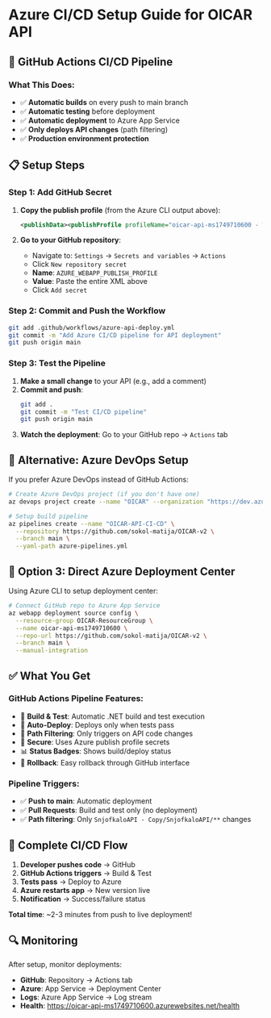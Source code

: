 # Azure CI/CD Setup Guide for OICAR API

## 🚀 **GitHub Actions CI/CD Pipeline**

### **What This Does:**
- ✅ **Automatic builds** on every push to main branch
- ✅ **Automatic testing** before deployment
- ✅ **Automatic deployment** to Azure App Service
- ✅ **Only deploys API changes** (path filtering)
- ✅ **Production environment protection**

## 📋 **Setup Steps**

### **Step 1: Add GitHub Secret**

1. **Copy the publish profile** (from the Azure CLI output above):
   ```xml
   <publishData><publishProfile profileName="oicar-api-ms1749710600 - Web Deploy" publishMethod="MSDeploy" publishUrl="oicar-api-ms1749710600.scm.azurewebsites.net:443" msdeploySite="oicar-api-ms1749710600" userName="$oicar-api-ms1749710600" userPWD="mBKlZqBxZa5NApTgpvq3lDmqMtE9bzJxg4aDd0lkbqzvvXSscEpB0Qj7L3Pe" destinationAppUrl="http://oicar-api-ms1749710600.azurewebsites.net" SQLServerDBConnectionString="Server=oicar-sql-server-ms1749709920.database.windows.net;Database=SnjofkaloDB;User Id=sqladmin;Password=OicarAdmin2024!;MultipleActiveResultSets=true;Encrypt=true;TrustServerCertificate=false;Connection Timeout=30;" mySQLDBConnectionString="" hostingProviderForumLink="" controlPanelLink="https://portal.azure.com" webSystem="WebSites" targetDatabaseEngineType="sqlazuredatabase" targetServerVersion="Version100"><databases><add name="DefaultConnection" connectionString="Server=oicar-sql-server-ms1749709920.database.windows.net;Database=SnjofkaloDB;User Id=sqladmin;Password=OicarAdmin2024!;MultipleActiveResultSets=true;Encrypt=true;TrustServerCertificate=false;Connection Timeout=30;" providerName="System.Data.SqlClient" type="Sql" targetDatabaseEngineType="sqlazuredatabase" targetServerVersion="Version100" /></databases></publishProfile><publishProfile profileName="oicar-api-ms1749710600 - FTP" publishMethod="FTP" publishUrl="ftps://waws-prod-mwh-111.ftp.azurewebsites.windows.net/site/wwwroot" ftpPassiveMode="True" userName="oicar-api-ms1749710600\$oicar-api-ms1749710600" userPWD="mBKlZqBxZa5NApTgpvq3lDmqMtE9bzJxg4aDd0lkbqzvvXSscEpB0Qj7L3Pe" destinationAppUrl="http://oicar-api-ms1749710600.azurewebsites.net" SQLServerDBConnectionString="Server=oicar-sql-server-ms1749709920.database.windows.net;Database=SnjofkaloDB;User Id=sqladmin;Password=OicarAdmin2024!;MultipleActiveResultSets=true;Encrypt=true;TrustServerCertificate=false;Connection Timeout=30;" mySQLDBConnectionString="" hostingProviderForumLink="" controlPanelLink="https://portal.azure.com" webSystem="WebSites" targetDatabaseEngineType="sqlazuredatabase" targetServerVersion="Version100"><databases><add name="DefaultConnection" connectionString="Server=oicar-sql-server-ms1749709920.database.windows.net;Database=SnjofkaloDB;User Id=sqladmin;Password=OicarAdmin2024!;MultipleActiveResultSets=true;Encrypt=true;TrustServerCertificate=false;Connection Timeout=30;" providerName="System.Data.SqlClient" type="Sql" targetDatabaseEngineType="sqlazuredatabase" targetServerVersion="Version100" /></databases></publishProfile><publishProfile profileName="oicar-api-ms1749710600 - Zip Deploy" publishMethod="ZipDeploy" publishUrl="oicar-api-ms1749710600.scm.azurewebsites.net:443" userName="$oicar-api-ms1749710600" userPWD="mBKlZqBxZa5NApTgpvq3lDmqMtE9bzJxg4aDd0lkbqzvvXSscEpB0Qj7L3Pe" destinationAppUrl="http://oicar-api-ms1749710600.azurewebsites.net" SQLServerDBConnectionString="Server=oicar-sql-server-ms1749709920.database.windows.net;Database=SnjofkaloDB;User Id=sqladmin;Password=OicarAdmin2024!;MultipleActiveResultSets=true;Encrypt=true;TrustServerCertificate=false;Connection Timeout=30;" mySQLDBConnectionString="" hostingProviderForumLink="" controlPanelLink="https://portal.azure.com" webSystem="WebSites" targetDatabaseEngineType="sqlazuredatabase" targetServerVersion="Version100"><databases><add name="DefaultConnection" connectionString="Server=oicar-sql-server-ms1749709920.database.windows.net;Database=SnjofkaloDB;User Id=sqladmin;Password=OicarAdmin2024!;MultipleActiveResultSets=true;Encrypt=true;TrustServerCertificate=false;Connection Timeout=30;" providerName="System.Data.SqlClient" type="Sql" targetDatabaseEngineType="sqlazuredatabase" targetServerVersion="Version100" /></databases></publishProfile></publishData>
   ```

2. **Go to your GitHub repository**:
   - Navigate to: `Settings` → `Secrets and variables` → `Actions`
   - Click `New repository secret`
   - **Name**: `AZURE_WEBAPP_PUBLISH_PROFILE`
   - **Value**: Paste the entire XML above
   - Click `Add secret`

### **Step 2: Commit and Push the Workflow**

```bash
git add .github/workflows/azure-api-deploy.yml
git commit -m "Add Azure CI/CD pipeline for API deployment"
git push origin main
```

### **Step 3: Test the Pipeline**

1. **Make a small change** to your API (e.g., add a comment)
2. **Commit and push**:
   ```bash
   git add .
   git commit -m "Test CI/CD pipeline"
   git push origin main
   ```
3. **Watch the deployment**: Go to your GitHub repo → `Actions` tab

## 🔧 **Alternative: Azure DevOps Setup**

If you prefer Azure DevOps instead of GitHub Actions:

```bash
# Create Azure DevOps project (if you don't have one)
az devops project create --name "OICAR" --organization "https://dev.azure.com/your-org"

# Setup build pipeline
az pipelines create --name "OICAR-API-CI-CD" \
  --repository https://github.com/sokol-matija/OICAR-v2 \
  --branch main \
  --yaml-path azure-pipelines.yml
```

## 🔧 **Option 3: Direct Azure Deployment Center**

Using Azure CLI to setup deployment center:

```bash
# Connect GitHub repo to Azure App Service
az webapp deployment source config \
  --resource-group OICAR-ResourceGroup \
  --name oicar-api-ms1749710600 \
  --repo-url https://github.com/sokol-matija/OICAR-v2 \
  --branch main \
  --manual-integration
```

## ✅ **What You Get**

### **GitHub Actions Pipeline Features:**
- 🔨 **Build & Test**: Automatic .NET build and test execution
- 🚀 **Auto-Deploy**: Deploys only when tests pass
- 🎯 **Path Filtering**: Only triggers on API code changes
- 🔐 **Secure**: Uses Azure publish profile secrets
- 📊 **Status Badges**: Shows build/deploy status
- 🔄 **Rollback**: Easy rollback through GitHub interface

### **Pipeline Triggers:**
- ✅ **Push to main**: Automatic deployment
- ✅ **Pull Requests**: Build and test only (no deployment)
- ✅ **Path filtering**: Only `SnjofkaloAPI - Copy/SnjofkaloAPI/**` changes

## 🎯 **Complete CI/CD Flow**

1. **Developer pushes code** → GitHub
2. **GitHub Actions triggers** → Build & Test
3. **Tests pass** → Deploy to Azure
4. **Azure restarts app** → New version live
5. **Notification** → Success/failure status

**Total time**: ~2-3 minutes from push to live deployment!

## 🔍 **Monitoring**

After setup, monitor deployments:
- **GitHub**: Repository → Actions tab
- **Azure**: App Service → Deployment Center
- **Logs**: Azure App Service → Log stream
- **Health**: https://oicar-api-ms1749710600.azurewebsites.net/health 